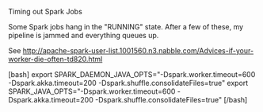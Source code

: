 Timing out Spark Jobs

Some Spark jobs hang in the "RUNNING" state. After a few of these, my pipeline is jammed and everything queues up. 

See
http://apache-spark-user-list.1001560.n3.nabble.com/Advices-if-your-worker-die-often-td820.html

[bash]
export SPARK_DAEMON_JAVA_OPTS="-Dspark.worker.timeout=600 -Dspark.akka.timeout=200 -Dspark.shuffle.consolidateFiles=true"
export SPARK_JAVA_OPTS="-Dspark.worker.timeout=600 -Dspark.akka.timeout=200 -Dspark.shuffle.consolidateFiles=true"
[/bash]
